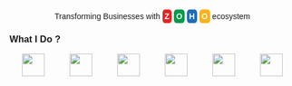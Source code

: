<div style="width: 100%">
      <div align="center">
        <p style="font-family: Arial, Helvetica, sans-serif">
          Transforming Businesses with
          <span
            style="
              border-radius: 25%;
              padding: 0.25rem;
              background: #e42527;
              color: white;
              font-weight: bold;
            "
            >Z</span
          >
          <span
            style="
              border-radius: 25%;
              padding: 0.25rem;
              background: #089949;
              color: white;
              font-weight: bold;
            "
            >O</span
          >
          <span
            style="
              border-radius: 25%;
              padding: 0.25rem;
              background: #226db4;
              color: white;
              font-weight: bold;
            "
            >H</span
          >
          <span
            style="
              border-radius: 25%;
              padding: 0.25rem;
              background: #f9b21d;
              color: white;
              font-weight: bold;
            "
            >O</span
          >
          ecosystem
        </p>
      </div>
      <div style="width: 100%; font-family: Arial, Helvetica, sans-serif">
        <h3>What I Do ?</h3>
        <div
          style="
            display: flex;
            justify-content: space-around;
            align-items: center;
          "
        >
          <img
            wid="40"
            height="40"
            src="https://www.zohowebstatic.com/sites/zweb/images/productlogos/crm.svg"
            alt=""
            srcset=""
          />
          <img
            wid="40"
            height="40"
            src="https://www.zohowebstatic.com/sites/zweb/images/productlogos/creator.svg"
            alt=""
            srcset=""
          />
          <img
            wid="40"
            height="40"
            src="https://www.zohowebstatic.com/sites/zweb/images/productlogos/books.svg"
            alt=""
            srcset=""
          />
          <img
            wid="40"
            height="40"
            src="https://www.zohowebstatic.com/sites/zweb/images/productlogos/sign.svg"
            alt=""
            srcset=""
          />
          <img
            wid="40"
            height="40"
            src="https://www.zohowebstatic.com/sites/zweb/images/productlogos/forms.svg"
            alt=""
            srcset=""
          />
          <img
            wid="40"
            height="40"
            src="https://www.zohowebstatic.com/sites/zweb/images/productlogos/crm.svg"
            alt=""
            srcset=""
          />
        </div>
      </div>
    </div>
